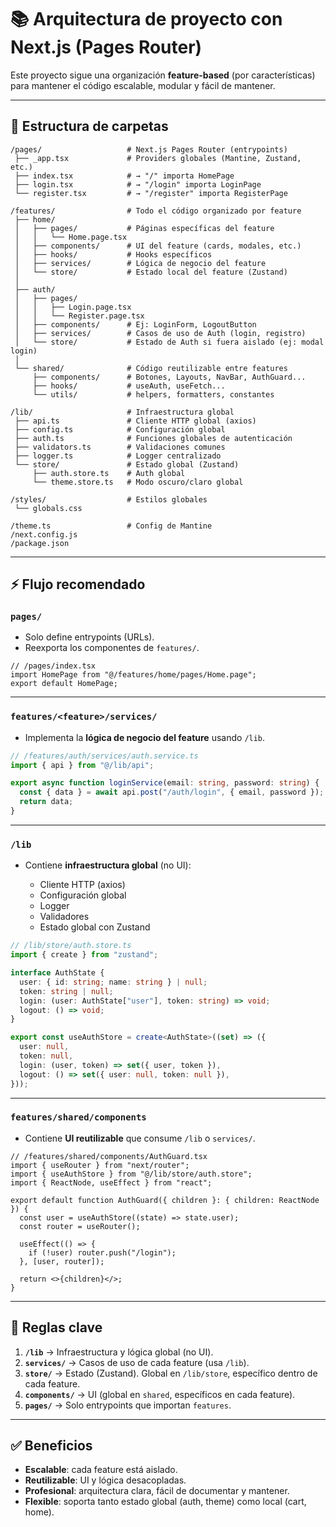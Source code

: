 # 📚 Arquitectura de proyecto con Next.js (Pages Router)

Este proyecto sigue una organización **feature-based** (por características) para mantener el código escalable, modular y fácil de mantener.

---

## 📂 Estructura de carpetas

```
/pages/                   # Next.js Pages Router (entrypoints)
 ├── _app.tsx             # Providers globales (Mantine, Zustand, etc.)
 ├── index.tsx            # → "/" importa HomePage
 ├── login.tsx            # → "/login" importa LoginPage
 └── register.tsx         # → "/register" importa RegisterPage

/features/                # Todo el código organizado por feature
 ├── home/
 │   ├── pages/           # Páginas específicas del feature
 │   │   └── Home.page.tsx
 │   ├── components/      # UI del feature (cards, modales, etc.)
 │   ├── hooks/           # Hooks específicos
 │   ├── services/        # Lógica de negocio del feature
 │   └── store/           # Estado local del feature (Zustand)
 │
 ├── auth/
 │   ├── pages/
 │   │   ├── Login.page.tsx
 │   │   └── Register.page.tsx
 │   ├── components/      # Ej: LoginForm, LogoutButton
 │   ├── services/        # Casos de uso de Auth (login, registro)
 │   └── store/           # Estado de Auth si fuera aislado (ej: modal login)
 │
 └── shared/              # Código reutilizable entre features
     ├── components/      # Botones, Layouts, NavBar, AuthGuard...
     ├── hooks/           # useAuth, useFetch...
     └── utils/           # helpers, formatters, constantes

/lib/                     # Infraestructura global
 ├── api.ts               # Cliente HTTP global (axios)
 ├── config.ts            # Configuración global
 ├── auth.ts              # Funciones globales de autenticación
 ├── validators.ts        # Validaciones comunes
 ├── logger.ts            # Logger centralizado
 └── store/               # Estado global (Zustand)
     ├── auth.store.ts    # Auth global
     └── theme.store.ts   # Modo oscuro/claro global

/styles/                  # Estilos globales
 └── globals.css

/theme.ts                 # Config de Mantine
/next.config.js
/package.json
```

---

## ⚡ Flujo recomendado

### `pages/`

* Solo define entrypoints (URLs).
* Reexporta los componentes de `features/`.

```tsx
// /pages/index.tsx
import HomePage from "@/features/home/pages/Home.page";
export default HomePage;
```

---

### `features/<feature>/services/`

* Implementa la **lógica de negocio del feature** usando `/lib`.

```ts
// /features/auth/services/auth.service.ts
import { api } from "@/lib/api";

export async function loginService(email: string, password: string) {
  const { data } = await api.post("/auth/login", { email, password });
  return data;
}
```

---

### `/lib`

* Contiene **infraestructura global** (no UI):

  * Cliente HTTP (axios)
  * Configuración global
  * Logger
  * Validadores
  * Estado global con Zustand

```ts
// /lib/store/auth.store.ts
import { create } from "zustand";

interface AuthState {
  user: { id: string; name: string } | null;
  token: string | null;
  login: (user: AuthState["user"], token: string) => void;
  logout: () => void;
}

export const useAuthStore = create<AuthState>((set) => ({
  user: null,
  token: null,
  login: (user, token) => set({ user, token }),
  logout: () => set({ user: null, token: null }),
}));
```

---

### `features/shared/components`

* Contiene **UI reutilizable** que consume `/lib` o `services/`.

```tsx
// /features/shared/components/AuthGuard.tsx
import { useRouter } from "next/router";
import { useAuthStore } from "@/lib/store/auth.store";
import { ReactNode, useEffect } from "react";

export default function AuthGuard({ children }: { children: ReactNode }) {
  const user = useAuthStore((state) => state.user);
  const router = useRouter();

  useEffect(() => {
    if (!user) router.push("/login");
  }, [user, router]);

  return <>{children}</>;
}
```

---

## 🎯 Reglas clave

1. **`/lib`** → Infraestructura y lógica global (no UI).
2. **`services/`** → Casos de uso de cada feature (usa `/lib`).
3. **`store/`** → Estado (Zustand). Global en `/lib/store`, específico dentro de cada feature.
4. **`components/`** → UI (global en `shared`, específicos en cada feature).
5. **`pages/`** → Solo entrypoints que importan `features`.

---

## ✅ Beneficios

* **Escalable**: cada feature está aislado.
* **Reutilizable**: UI y lógica desacopladas.
* **Profesional**: arquitectura clara, fácil de documentar y mantener.
* **Flexible**: soporta tanto estado global (auth, theme) como local (cart, home).
